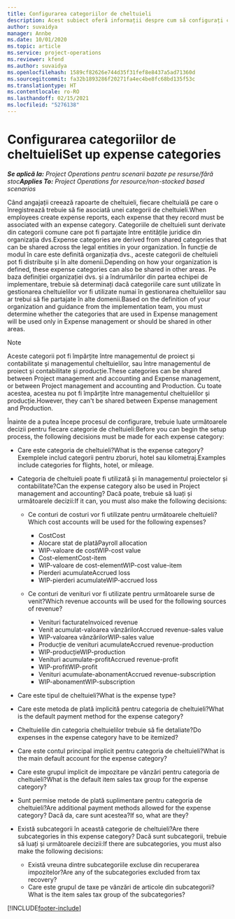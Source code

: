 ```yaml
---
title: Configurarea categoriilor de cheltuieli
description: Acest subiect oferă informații despre cum să configurați categoriile de cheltuieli și categoriile partajate pentru rapoartele de cheltuieli.
author: suvaidya
manager: Annbe
ms.date: 10/01/2020
ms.topic: article
ms.service: project-operations
ms.reviewer: kfend
ms.author: suvaidya
ms.openlocfilehash: 1589cf82626e744d35f31fef8e8437a5ad71360d
ms.sourcegitcommit: fa32b1893286f20271fa4ec4be8fc68bd135f53c
ms.translationtype: HT
ms.contentlocale: ro-RO
ms.lasthandoff: 02/15/2021
ms.locfileid: "5276138"
---
```

# <a name="set-up-expense-categories"></a><span data-ttu-id="b331c-103">Configurarea categoriilor de cheltuieli</span><span class="sxs-lookup"><span data-stu-id="b331c-103">Set up expense categories</span></span>

<span data-ttu-id="b331c-104">_**Se aplică la:** Project Operations pentru scenarii bazate pe resurse/fără stoc_</span><span class="sxs-lookup"><span data-stu-id="b331c-104">_**Applies To:** Project Operations for resource/non-stocked based scenarios_</span></span>

<span data-ttu-id="b331c-105">Când angajații creează rapoarte de cheltuieli, fiecare cheltuială pe care o înregistrează trebuie să fie asociată unei categorii de cheltuieli.</span><span class="sxs-lookup"><span data-stu-id="b331c-105">When employees create expense reports, each expense that they record must be associated with an expense category.</span></span> <span data-ttu-id="b331c-106">Categoriile de cheltuieli sunt derivate din categorii comune care pot fi partajate între entitățile juridice din organizația dvs.</span><span class="sxs-lookup"><span data-stu-id="b331c-106">Expense categories are derived from shared categories that can be shared across the legal entities in your organization.</span></span> <span data-ttu-id="b331c-107">În funcție de modul în care este definită organizația dvs., aceste categorii de cheltuieli pot fi distribuite și în alte domenii.</span><span class="sxs-lookup"><span data-stu-id="b331c-107">Depending on how your organization is defined, these expense categories can also be shared in other areas.</span></span> <span data-ttu-id="b331c-108">Pe baza definiției organizației dvs. și a îndrumărilor din partea echipei de implementare, trebuie să determinați dacă categoriile care sunt utilizate în gestionarea cheltuielilor vor fi utilizate numai în gestionarea cheltuielilor sau ar trebui să fie partajate în alte domenii.</span><span class="sxs-lookup"><span data-stu-id="b331c-108">Based on the definition of your organization and guidance from the implementation team, you must determine whether the categories that are used in Expense management will be used only in Expense management or should be shared in other areas.</span></span>

> [!NOTE]
> <span data-ttu-id="b331c-109">Aceste categorii pot fi împărțite între managementul de proiect și contabilitate și managementul cheltuielilor, sau între managementul de proiect și contabilitate și producție.</span><span class="sxs-lookup"><span data-stu-id="b331c-109">These categories can be shared between Project management and accounting and Expense management, or between Project management and accounting and Production.</span></span> <span data-ttu-id="b331c-110">Cu toate acestea, acestea nu pot fi împărțite între managementul cheltuielilor și producție.</span><span class="sxs-lookup"><span data-stu-id="b331c-110">However, they can't be shared between Expense management and Production.</span></span>

<span data-ttu-id="b331c-111">Înainte de a putea începe procesul de configurare, trebuie luate următoarele decizii pentru fiecare categorie de cheltuieli:</span><span class="sxs-lookup"><span data-stu-id="b331c-111">Before you can begin the setup process, the following decisions must be made for each expense category:</span></span>

- <span data-ttu-id="b331c-112">Care este categoria de cheltuieli?</span><span class="sxs-lookup"><span data-stu-id="b331c-112">What is the expense category?</span></span> <span data-ttu-id="b331c-113">Exemplele includ categorii pentru zboruri, hotel sau kilometraj.</span><span class="sxs-lookup"><span data-stu-id="b331c-113">Examples include categories for flights, hotel, or mileage.</span></span>
- <span data-ttu-id="b331c-114">Categoria de cheltuieli poate fi utilizată și în managementul proiectelor și contabilitate?</span><span class="sxs-lookup"><span data-stu-id="b331c-114">Can the expense category also be used in Project management and accounting?</span></span> <span data-ttu-id="b331c-115">Dacă poate, trebuie să luați și următoarele decizii:</span><span class="sxs-lookup"><span data-stu-id="b331c-115">If it can, you must also make the following decisions:</span></span>

    - <span data-ttu-id="b331c-116">Ce conturi de costuri vor fi utilizate pentru următoarele cheltuieli?</span><span class="sxs-lookup"><span data-stu-id="b331c-116">Which cost accounts will be used for the following expenses?</span></span>

        - <span data-ttu-id="b331c-117">Cost</span><span class="sxs-lookup"><span data-stu-id="b331c-117">Cost</span></span>
        - <span data-ttu-id="b331c-118">Alocare stat de plată</span><span class="sxs-lookup"><span data-stu-id="b331c-118">Payroll allocation</span></span>
        - <span data-ttu-id="b331c-119">WIP-valoare de cost</span><span class="sxs-lookup"><span data-stu-id="b331c-119">WIP-cost value</span></span>
        - <span data-ttu-id="b331c-120">Cost-element</span><span class="sxs-lookup"><span data-stu-id="b331c-120">Cost-item</span></span>
        - <span data-ttu-id="b331c-121">WIP-valoare de cost-element</span><span class="sxs-lookup"><span data-stu-id="b331c-121">WIP-cost value-item</span></span>
        - <span data-ttu-id="b331c-122">Pierderi acumulate</span><span class="sxs-lookup"><span data-stu-id="b331c-122">Accrued loss</span></span>
        - <span data-ttu-id="b331c-123">WIP-pierderi acumulate</span><span class="sxs-lookup"><span data-stu-id="b331c-123">WIP-accrued loss</span></span>

    - <span data-ttu-id="b331c-124">Ce conturi de venituri vor fi utilizate pentru următoarele surse de venit?</span><span class="sxs-lookup"><span data-stu-id="b331c-124">Which revenue accounts will be used for the following sources of revenue?</span></span>

        - <span data-ttu-id="b331c-125">Venituri facturate</span><span class="sxs-lookup"><span data-stu-id="b331c-125">Invoiced revenue</span></span>
        - <span data-ttu-id="b331c-126">Venit acumulat-valoarea vânzărilor</span><span class="sxs-lookup"><span data-stu-id="b331c-126">Accrued revenue-sales value</span></span>
        - <span data-ttu-id="b331c-127">WIP-valoarea vânzărilor</span><span class="sxs-lookup"><span data-stu-id="b331c-127">WIP-sales value</span></span>
        - <span data-ttu-id="b331c-128">Producție de venituri acumulate</span><span class="sxs-lookup"><span data-stu-id="b331c-128">Accrued revenue-production</span></span>
        - <span data-ttu-id="b331c-129">WIP-producție</span><span class="sxs-lookup"><span data-stu-id="b331c-129">WIP-production</span></span>
        - <span data-ttu-id="b331c-130">Venituri acumulate-profit</span><span class="sxs-lookup"><span data-stu-id="b331c-130">Accrued revenue-profit</span></span>
        - <span data-ttu-id="b331c-131">WIP-profit</span><span class="sxs-lookup"><span data-stu-id="b331c-131">WIP-profit</span></span>
        - <span data-ttu-id="b331c-132">Venituri acumulate-abonament</span><span class="sxs-lookup"><span data-stu-id="b331c-132">Accrued revenue-subscription</span></span>
        - <span data-ttu-id="b331c-133">WIP-abonament</span><span class="sxs-lookup"><span data-stu-id="b331c-133">WIP-subscription</span></span>

- <span data-ttu-id="b331c-134">Care este tipul de cheltuieli?</span><span class="sxs-lookup"><span data-stu-id="b331c-134">What is the expense type?</span></span>
- <span data-ttu-id="b331c-135">Care este metoda de plată implicită pentru categoria de cheltuieli?</span><span class="sxs-lookup"><span data-stu-id="b331c-135">What is the default payment method for the expense category?</span></span>
- <span data-ttu-id="b331c-136">Cheltuielile din categoria cheltuielilor trebuie să fie detaliate?</span><span class="sxs-lookup"><span data-stu-id="b331c-136">Do expenses in the expense category have to be itemized?</span></span>
- <span data-ttu-id="b331c-137">Care este contul principal implicit pentru categoria de cheltuieli?</span><span class="sxs-lookup"><span data-stu-id="b331c-137">What is the main default account for the expense category?</span></span>
- <span data-ttu-id="b331c-138">Care este grupul implicit de impozitare pe vânzări pentru categoria de cheltuieli?</span><span class="sxs-lookup"><span data-stu-id="b331c-138">What is the default item sales tax group for the expense category?</span></span>
- <span data-ttu-id="b331c-139">Sunt permise metode de plată suplimentare pentru categoria de cheltuieli?</span><span class="sxs-lookup"><span data-stu-id="b331c-139">Are additional payment methods allowed for the expense category?</span></span> <span data-ttu-id="b331c-140">Dacă da, care sunt acestea?</span><span class="sxs-lookup"><span data-stu-id="b331c-140">If so, what are they?</span></span>
- <span data-ttu-id="b331c-141">Există subcategorii în această categorie de cheltuieli?</span><span class="sxs-lookup"><span data-stu-id="b331c-141">Are there subcategories in this expense category?</span></span> <span data-ttu-id="b331c-142">Dacă sunt subcategorii, trebuie să luați și următoarele decizii:</span><span class="sxs-lookup"><span data-stu-id="b331c-142">If there are subcategories, you must also make the following decisions:</span></span>

    - <span data-ttu-id="b331c-143">Există vreuna dintre subcategoriile excluse din recuperarea impozitelor?</span><span class="sxs-lookup"><span data-stu-id="b331c-143">Are any of the subcategories excluded from tax recovery?</span></span>
    - <span data-ttu-id="b331c-144">Care este grupul de taxe pe vânzări de articole din subcategorii?</span><span class="sxs-lookup"><span data-stu-id="b331c-144">What is the item sales tax group of the subcategories?</span></span>


[!INCLUDE[footer-include](../includes/footer-banner.md)]